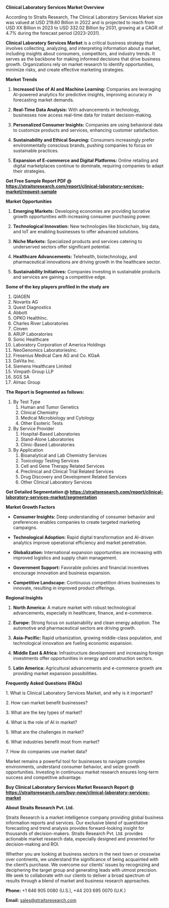 <p><strong>Clinical Laboratory Services Market Overview</strong></p>
<p>According to Straits Research, The Clinical Laboratory Services Market size was valued at USD 219.60 Billion in 2022 and is projected to reach from USD XX Billion in 2023 to USD 332.02 Billion by 2031, growing at a CAGR of 4.7% during the forecast period (2023-2031).</p>
<p><strong>Clinical Laboratory Services Market</strong> is a critical business strategy that involves collecting, analyzing, and interpreting information about a market, including insights about consumers, competitors, and industry trends. It serves as the backbone for making informed decisions that drive business growth. Organizations rely on market research to identify opportunities, minimize risks, and create effective marketing strategies.</p>
<p><strong>Market Trends</strong></p>
<ol>
<li>
<p><strong>Increased Use of AI and Machine Learning:</strong> Companies are leveraging AI-powered analytics for predictive insights, improving accuracy in forecasting market demands.</p>
</li>
<li>
<p><strong>Real-Time Data Analysis:</strong> With advancements in technology, businesses now access real-time data for instant decision-making.</p>
</li>
<li>
<p><strong>Personalized Consumer Insights:</strong> Companies are using behavioral data to customize products and services, enhancing customer satisfaction.</p>
</li>
<li>
<p><strong>Sustainability and Ethical Sourcing:</strong> Consumers increasingly prefer environmentally conscious brands, pushing companies to focus on sustainable practices.</p>
</li>
<li>
<p><strong>Expansion of E-commerce and Digital Platforms:</strong> Online retailing and digital marketplaces continue to dominate, requiring companies to adapt their strategies.</p>
</li>
</ol>
<p><strong>Get Free Sample Report PDF @ <a href=https://straitsresearch.com/report/clinical-laboratory-services-market/request-sample>https://straitsresearch.com/report/clinical-laboratory-services-market/request-sample</a></strong></p>
<p><strong>Market Opportunities</strong></p>
<ol>
<li>
<p><strong>Emerging Markets:</strong> Developing economies are providing lucrative growth opportunities with increasing consumer purchasing power.</p>
</li>
<li>
<p><strong>Technological Innovation:</strong> New technologies like blockchain, big data, and IoT are enabling businesses to offer advanced solutions.</p>
</li>
<li>
<p><strong>Niche Markets:</strong> Specialized products and services catering to underserved sectors offer significant potential.</p>
</li>
<li>
<p><strong>Healthcare Advancements:</strong> Telehealth, biotechnology, and pharmaceutical innovations are driving growth in the healthcare sector.</p>
</li>
<li>
<p><strong>Sustainability Initiatives:</strong> Companies investing in sustainable products and services are gaining a competitive edge.</p>
</li>
</ol>
<div>
<div><strong>Some of the key players profiled in the study are</strong></div>
</div>
<p><ol>
<li>QIAGEN</li>
<li>Novartis AG</li>
<li>Quest Diagnostics</li>
<li>Abbott</li>
<li>OPKO HealthInc.</li>
<li>Charles River Laboratories</li>
<li>Cinven</li>
<li>ARUP Laboratories</li>
<li>Sonic Healthcare</li>
<li>Laboratory Corporation of America Holdings</li>
<li>NeoGenomics LaboratoriesInc.</li>
<li>Fresenius Medical Care AG and Co. KGaA</li>
<li>DaVita Inc.</li>
<li>Siemens Healthcare Limited</li>
<li>Vimpath Group LLP</li>
<li>SGS SA</li>
<li>Almac Group</li>
</ol></p>
<p><strong>The Report is Segmented as follows:</strong></p>
<p><ol>
<li>By Test Type
<ol>
<li>Human and Tumor Genetics</li>
<li>Clinical Chemistry</li>
<li>Medical Microbiology and Cytology</li>
<li>Other Esoteric Tests</li>
</ol>
</li>
<li>By Service Provider
<ol>
<li>Hospital-Based Laboratories</li>
<li>Stand-Alone Laboratories</li>
<li>Clinic-Based Laboratories</li>
</ol>
</li>
<li>By Application
<ol>
<li>Bioanalytical and Lab Chemistry Services</li>
<li>Toxicology Testing Services</li>
<li>Cell and Gene Therapy Related Services</li>
<li>Preclinical and Clinical Trial Related Services</li>
<li>Drug Discovery and Development Related Services</li>
<li>Other Clinical Laboratory Services</li>
</ol>
</li>
</ol></p>
<p><strong>Get Detailed Segmentation @ <a href=https://straitsresearch.com/report/clinical-laboratory-services-market/segmentation>https://straitsresearch.com/report/clinical-laboratory-services-market/segmentation</a></strong></p>
<p><strong>Market Growth Factors</strong></p>
<ul>
<li>
<p><strong>Consumer Insights:</strong> Deep understanding of consumer behavior and preferences enables companies to create targeted marketing campaigns.</p>
</li>
<li>
<p><strong>Technological Adoption:</strong> Rapid digital transformation and AI-driven analytics improve operational efficiency and market penetration.</p>
</li>
<li>
<p><strong>Globalization:</strong> International expansion opportunities are increasing with improved logistics and supply chain management.</p>
</li>
<li>
<p><strong>Government Support:</strong> Favorable policies and financial incentives encourage innovation and business expansion.</p>
</li>
<li>
<p><strong>Competitive Landscape:</strong> Continuous competition drives businesses to innovate, resulting in improved product offerings.</p>
</li>
</ul>
<p><strong>Regional Insights</strong></p>
<ol>
<li>
<p><strong>North America:</strong> A mature market with robust technological advancements, especially in healthcare, finance, and e-commerce.</p>
</li>
<li>
<p><strong>Europe:</strong> Strong focus on sustainability and clean energy adoption. The automotive and pharmaceutical sectors are driving growth.</p>
</li>
<li>
<p><strong>Asia-Pacific:</strong> Rapid urbanization, growing middle-class population, and technological innovation are fueling economic expansion.</p>
</li>
<li>
<p><strong>Middle East &amp; Africa:</strong> Infrastructure development and increasing foreign investments offer opportunities in energy and construction sectors.</p>
</li>
<li>
<p><strong>Latin America:</strong> Agricultural advancements and e-commerce growth are providing market expansion possibilities.</p>
</li>
</ol>
<p><strong>Frequently Asked Questions (FAQs)</strong></p>
<p>1. What is Clinical Laboratory Services Market, and why is it important?</p>
<p>2. How can market benefit businesses?</p>
<p>3. What are the key types of market?</p>
<p>4. What is the role of AI in market?</p>
<p>5. What are the challenges in market?</p>
<p>6. What industries benefit most from market?</p>
<p>7. How do companies use market data?</p>
<p>Market remains a powerful tool for businesses to navigate complex environments, understand consumer behavior, and seize growth opportunities. Investing in continuous market research ensures long-term success and competitive advantage.</p>
<p><strong>Buy Clinical Laboratory Services Market Research Report @ <a href=https://straitsresearch.com/buy-now/clinical-laboratory-services-market>https://straitsresearch.com/buy-now/clinical-laboratory-services-market</a></strong></p>
<p><strong>About Straits Research Pvt. Ltd.</strong></p>
<p>Straits Research is a market intelligence company providing global business information reports and services. Our exclusive blend of quantitative forecasting and trend analysis provides forward-looking insight for thousands of decision-makers. Straits Research Pvt. Ltd. provides actionable market research data, especially designed and presented for decision-making and ROI.</p>
<p>Whether you are looking at business sectors in the next town or crosswise over continents, we understand the significance of being acquainted with the client&rsquo;s purchase. We overcome our clients&rsquo; issues by recognizing and deciphering the target group and generating leads with utmost precision. We seek to collaborate with our clients to deliver a broad spectrum of results through a blend of market and business research approaches.</p>
<p><strong>Phone:</strong> +1 646 905 0080 (U.S.), +44 203 695 0070 (U.K.)</p>
<p><strong>Email:</strong> <u><a href=mailto:sales@straitsresearch.com>sales@straitsresearch.com</a></u></p>
